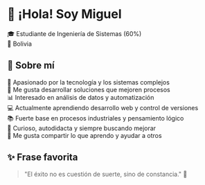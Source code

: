 # 👋 ¡Hola! Soy Miguel
🎓 Estudiante de Ingeniería de Sistemas (60%)  
📍 Bolivia
## 🧠 Sobre mí
💼 Apasionado por la tecnología y los sistemas complejos  
🔧 Me gusta desarrollar soluciones que mejoren procesos  
📊 Interesado en análisis de datos y automatización  
💻 Actualmente aprendiendo desarrollo web y control de versiones  
📚 Fuerte base en procesos industriales y pensamiento lógico  
🧠 Curioso, autodidacta y siempre buscando mejorar  
🤝 Me gusta compartir lo que aprendo y ayudar a otros

## ✨ Frase favorita
> "El éxito no es cuestión de suerte, sino de constancia." 💪

